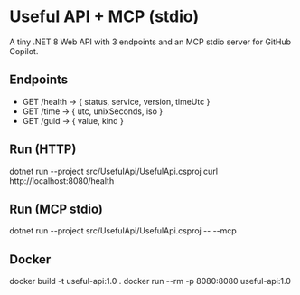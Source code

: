 ﻿# Useful API + MCP (stdio)

A tiny .NET 8 Web API with 3 endpoints and an MCP stdio server for GitHub Copilot.

## Endpoints
- GET /health → { status, service, version, timeUtc }
- GET /time   → { utc, unixSeconds, iso }
- GET /guid   → { value, kind }

## Run (HTTP)
dotnet run --project src/UsefulApi/UsefulApi.csproj
curl http://localhost:8080/health

## Run (MCP stdio)
dotnet run --project src/UsefulApi/UsefulApi.csproj -- --mcp

## Docker
docker build -t useful-api:1.0 .
docker run --rm -p 8080:8080 useful-api:1.0
